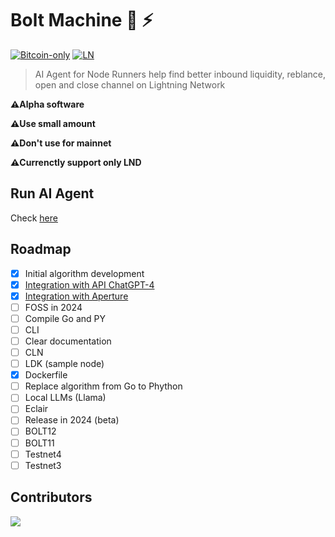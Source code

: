 # Bolt Machine 🤖 ⚡

[![Bitcoin-only](https://img.shields.io/badge/bitcoin-only-FF9900?logo=bitcoin)](https://twentyone.world)
[![LN](https://img.shields.io/badge/lightning-792EE5?logo=lightning)](https://upload.wikimedia.org/wikipedia/commons/thumb/5/5a/Lightning_Network.svg/2048px-Lightning_Network.svg.png)

>AI Agent for Node Runners help find better inbound liquidity, reblance, open and close channel on Lightning Network

**⚠️Alpha software**

**⚠️Use small amount**

**⚠️Don't use for mainnet**

**⚠️Currenctly support only LND**

## Run AI Agent

Check [here](https://github.com/AreaLayer/Bolt-Machine/blob/main/docs/run.md)

## Roadmap

- [x] Initial algorithm development
- [x] [Integration with  API ChatGPT-4](https://platform.openai.com/docs/introduction/overview)
- [x] [Integration with  Aperture](https://github.com/lightninglabs/aperture/tree/master)
- [ ] FOSS in 2024
- [ ] Compile Go and PY
- [ ] CLI
- [ ] Clear documentation
- [ ] CLN
- [ ] LDK (sample node)
- [x] Dockerfile
- [ ] Replace algorithm from Go to Phython
- [ ] Local LLMs (Llama)
- [ ] Eclair
- [ ] Release in 2024 (beta)
- [ ] BOLT12
- [ ] BOLT11
- [ ] Testnet4
- [ ] Testnet3

## Contributors

<a align="center" href="https://github.com/AreaLayer/Bolt-Machine/graphs/contributors">
  <img src="https://contrib.rocks/image?repo=FrostDevKit/javascript-frost" />
</a>
